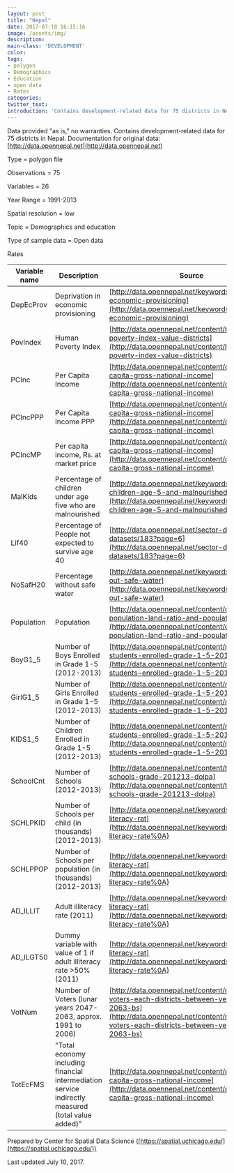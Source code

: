 ```yaml
---
layout: post
title: "Nepal"
date: 2017-07-18 16:15:16
image: /assets/img/
description:
main-class: 'DEVELOPMENT'
color:
tags:
- polygon
- Demographics
- Education
- open data
- Rates
categories:
twitter_text:
introduction: 'Contains development-related data for 75 districts in Nepal.'
---
```

<script>
  var map = L.map('map');
  L.tileLayer('https://api.tiles.mapbox.com/v4/{id}/{z}/{x}/{y}.png?access_token=pk.eyJ1IjoibWFwYm94IiwiYSI6ImNpejY4NXVycTA2emYycXBndHRqcmZ3N3gifQ.rJcFIG214AriISLbB6B5aw', { <!--this is the URL for the Nepal Geojson-->
		maxZoom: 18,
		attribution: 'Map data &copy; <a href="http://openstreetmap.org">OpenStreetMap</a> contributors, ' +
			'<a href="http://creativecommons.org/licenses/by-sa/2.0/">CC-BY-SA</a>, ' +
			'Imagery © <a href="http://mapbox.com">Mapbox</a>',
		id: 'mapbox.light'
	}).addTo(map);

  map.scrollWheelZoom.disable();
  map.touchZoom.disable();
  var enableMapInteraction = function () {
      map.scrollWheelZoom.enable();
      map.touchZoom.enable();
  }
  $('#map').on('click touch', enableMapInteraction);

  // load GeoJSON from an external file
  // load GeoJSON from an external file
  $.getJSON("../data/Nepal.geojson",function(data){
    // add GeoJSON layer to the map once the file is loaded
    var json = L.geoJson(data);
    json.addTo(map);
    map.fitBounds(json.getBounds());
  });

</script>

Data provided "as is," no warranties. Contains development-related data for 75 districts in Nepal. Documentation for original data: [http://data.opennepal.net](http://data.opennepal.net)


 Type = polygon file

 Observations = 75

 Variables = 26

 Year Range = 1991-2013


Spatial resolution = low

 Topic = Demographics and education

 Type of sample data = Open data

 Rates

|Variable name|Description|Source|
|---|---|---|
|DepEcProv|Deprivation in economic provisioning|[http://data.opennepal.net/keywords/deprivation-economic-provisioning](http://data.opennepal.net/keywords/deprivation-economic-provisioning)|
|PovIndex|Human Poverty Index|[http://data.opennepal.net/content/human-poverty-index-value-districts](http://data.opennepal.net/content/human-poverty-index-value-districts)
|PCInc|Per Capita Income|[http://data.opennepal.net/content/district-wise-capita-gross-national-income](http://data.opennepal.net/content/district-wise-capita-gross-national-income)
|PCIncPPP|Per Capita Income PPP|[http://data.opennepal.net/content/district-wise-capita-gross-national-income](http://data.opennepal.net/content/district-wise-capita-gross-national-income)|
|PCIncMP|Per capita income, Rs. at market price|[http://data.opennepal.net/content/district-wise-capita-gross-national-income](http://data.opennepal.net/content/district-wise-capita-gross-national-income)|
|MalKids|Percentage of children under age five who are malnourished|[http://data.opennepal.net/keywords/percentage-children-age-5-and-malnourished](http://data.opennepal.net/keywords/percentage-children-age-5-and-malnourished)
|Lif40|Percentage of People not expected to survive age 40|[http://data.opennepal.net/sector-district-datasets/183?page=6](http://data.opennepal.net/sector-district-datasets/183?page=6)
|NoSafH20|Percentage without safe water|[http://data.opennepal.net/keywords/percentage-out-safe-water](http://data.opennepal.net/keywords/percentage-out-safe-water)
|Population|Population|[http://data.opennepal.net/content/district-wise-population-land-ratio-and-population-density](http://data.opennepal.net/content/district-wise-population-land-ratio-and-population-density)
|BoyG1\_5|Number of Boys Enrolled in Grade 1-5 (2012-2013)|[http://data.opennepal.net/content/number-students-enrolled-grade-1-5-201213](http://data.opennepal.net/content/number-students-enrolled-grade-1-5-201213)
|GirlG1\_5|Number of Girls Enrolled in Grade 1-5 (2012-2013)|[http://data.opennepal.net/content/number-students-enrolled-grade-1-5-201213](http://data.opennepal.net/content/number-students-enrolled-grade-1-5-201213)|
|KIDS1\_5|Number of Children Enrolled in Grade 1-5 (2012-2013)|[http://data.opennepal.net/content/number-students-enrolled-grade-1-5-201213](http://data.opennepal.net/content/number-students-enrolled-grade-1-5-201213)|
|SchoolCnt|Number of Schools (2012-2013)|[http://data.opennepal.net/content/total-number-schools-grade-201213-dolpa](http://data.opennepal.net/content/total-number-schools-grade-201213-dolpa)
|SCHLPKID|Number of Schools per child (in thousands) (2012-2013)|[http://data.opennepal.net/keywords/adult-literacy-rat](http://data.opennepal.net/keywords/adult-literacy-rate%0A)
|SCHLPPOP|Number of Schools per population (in thousands) (2012-2013)|[http://data.opennepal.net/keywords/adult-literacy-rat](http://data.opennepal.net/keywords/adult-literacy-rate%0A)|
|AD\_ILLIT|Adult illiteracy rate (2011)|[http://data.opennepal.net/keywords/adult-literacy-rat](http://data.opennepal.net/keywords/adult-literacy-rate%0A)|
|AD\_ILGT50|Dummy variable with value of 1 if adult illiteracy rate \>50% (2011)|[http://data.opennepal.net/keywords/adult-literacy-rat](http://data.opennepal.net/keywords/adult-literacy-rate%0A)|
|VotNum|Number of Voters (lunar years 2047-2063, approx. 1991 to 2006)|[http://data.opennepal.net/content/number-voters-each-districts-between-year-2047-2063-bs](http://data.opennepal.net/content/number-voters-each-districts-between-year-2047-2063-bs)
|TotEcFMS|"Total economy including financial intermediation service indirectly measured (total value added)"|[http://data.opennepal.net/content/district-wise-capita-gross-national-income](http://data.opennepal.net/content/district-wise-capita-gross-national-income)

Prepared by Center for Spatial Data Science ([https://spatial.uchicago.edu/](https://spatial.uchicago.edu/))

 Last updated July 10, 2017.
